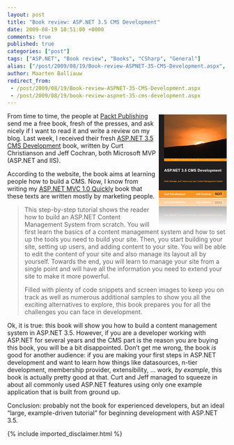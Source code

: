```yaml
---
layout: post
title: "Book review: ASP.NET 3.5 CMS Development"
date: 2009-08-19 10:51:00 +0000
comments: true
published: true
categories: ["post"]
tags: ["ASP.NET", "Book review", "Books", "CSharp", "General"]
alias: ["/post/2009/08/19/Book-review-ASPNET-35-CMS-Development.aspx", "/post/2009/08/19/book-review-aspnet-35-cms-development.aspx"]
author: Maarten Balliauw
redirect_from:
 - /post/2009/08/19/Book-review-ASPNET-35-CMS-Development.aspx
 - /post/2009/08/19/book-review-aspnet-35-cms-development.aspx
---
```

<p><a href="http://www.amazon.com/gp/product/1847193617?ie=UTF8&amp;tag=maabalblo-20&amp;linkCode=as2&amp;camp=1789&amp;creative=9325&amp;creativeASIN=1847193617" target="_blank"><img style="border-bottom: 0px; border-left: 0px; margin: 5px 0px 5px 5px; display: inline; border-top: 0px; border-right: 0px" title="ASP.NET 3.5 CMS Development" src="/images/image_6.png" border="0" alt="ASP.NET 3.5 CMS Development" width="156" height="256" align="right" /></a> From time to time, the people at <a href="http://www.packtpub.com" target="_blank">Packt Publishing</a> send me a free book, fresh of the presses, and ask nicely if I want to read it and write a review on my blog. Last week, I received their fresh <a href="http://www.packtpub.com/asp-net-3-5-cms-development/book" target="_blank">ASP.NET 3.5 CMS Development</a> book, written by Curt Christianson and Jeff Cochran, both Microsoft MVP (ASP.NET and IIS).</p>
<p>According to the website, the book aims at learning people how to build a CMS. Now, I know from writing my <a href="http://www.amazon.com/dp/184719754X?tag=maabalblo-20&amp;camp=14573&amp;creative=327641&amp;linkCode=as1&amp;creativeASIN=184719754X&amp;adid=1X4WGF0SE0JW94CGFYP0&amp;" target="_blank">ASP.NET MVC 1.0 Quickly</a> book that these texts are written mostly by marketing people.</p>


<blockquote>
<p>This step-by-step tutorial shows the reader how to build an ASP.NET Content Management System from scratch. You will first learn the basics of a content management system and how to set up the tools you need to build your site. Then, you start building your site, setting up users, and adding content to your site. You will be able to edit the content of your site and also manage its layout all by yourself. Towards the end, you will learn to manage your site from a single point and will have all the information you need to extend your site to make it more powerful.</p>
<p>Filled with plenty of code snippets and screen images to keep you on track as well as numerous additional samples to show you all the exciting alternatives to explore, this book prepares you for all the challenges you can face in development.&nbsp;</p>


</blockquote>


<p>Ok, it is true: this book will show you how to build a content management system in ASP.NET 3.5. However, if you are a developer working with ASP.NET for several years and the CMS part is the reason you are buying this book, you will be a bit disappointed. Don&rsquo;t get me wrong, the book <em>is</em> good for another audience: if you are making your first steps in ASP.NET development and want to learn how things like datasources, n-tier development, membership provider, extensibility, &hellip; work, <em>by example</em>, this book is actually pretty good at that. Curt and Jeff managed to squeeze in about all commonly used ASP.NET features using only one example application that is built from ground up.</p>
<p>Conclusion: probably not the book for experienced developers, but an ideal &ldquo;large, example-driven tutorial&rdquo; for beginning development with ASP.NET 3.5.</p>

{% include imported_disclaimer.html %}

